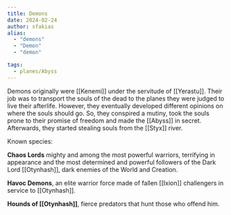 ```yaml
---
title: Demons
date: 2024-02-24
author: sfakias
alias:
  - "demons"
  - "Demon"
  - "demon"

tags:
  - planes/Abyss
---
```


Demons originally were [[Kenemi]] under the servitude of [[Yerastu]]. Their job was to transport the souls of the dead to the planes they were judged to live their afterlife. However, they eventually developed different opinions on where the souls should go. So, they conspired a mutiny, took the souls prone to their promise of freedom and made the [[Abyss]] in secret. Afterwards, they started stealing souls from the [[Styx]] river.

Known species:

**Chaos Lords** mighty and among the most powerful warriors, terrifying in appearance and the most determined and powerful followers of the Dark Lord [[Otynhash]], dark enemies of the World and Creation.

**Havoc Demons**, an elite warrior force made of fallen [[Ixion]] challengers in service to [[Otynhash]].

**Hounds of [[Otynhash]]**, fierce predators that hunt those who offend him.

